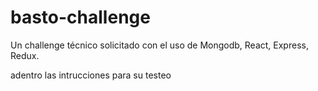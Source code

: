 # basto-challenge
Un challenge técnico solicitado con el uso de Mongodb, React, Express, Redux. 

adentro las intrucciones para su testeo
